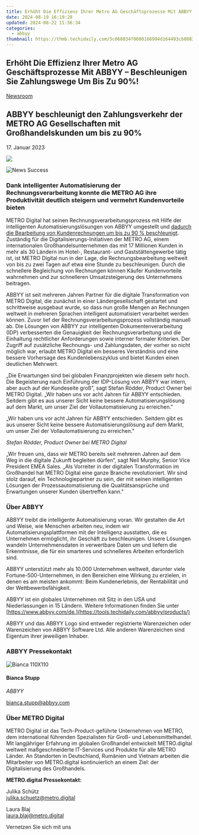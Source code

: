 ```yaml
---
title: Erhöht Die Effizienz Ihrer Metro AG Geschäftsprozesse Mit ABBYY – Beschleunigen Sie Zahlungswege Um Bis Zu 90%%!
date: 2024-08-19 16:19:28
updated: 2024-08-22 11:56:34
categories:
  - abbyy
thumbnail: https://thmb.techidaily.com/5c068034f0080166994d164493cb808318b6f6a0f4d45de0f56404a9b7904a53.jpg
---
```


## Erhöht Die Effizienz Ihrer Metro AG Geschäftsprozesse Mit ABBYY – Beschleunigen Sie Zahlungswege Um Bis Zu 90%!

[Newsroom](https://tools.techidaily.com/abbyy/products/)

## ABBYY beschleunigt den Zahlungsverkehr der METRO AG Gesellschaften mit Großhandelskunden um bis zu 90%

17\. Januar 2023

![](https://content.abbyy.com/-/media/project/abbyy/abbyy/branchtemplates/shutterstock_1272462163_1296-x-729.jpg?h=729&iar=0&w=1296)

![News Success](https://static1.abbyy.com/abbyycommedia/33677/news-success.jpg) 

### **Dank intelligenter Automatisierung der Rechnungsverarbeitung konnte die METRO AG ihre Produktivität deutlich steigern und vermehrt Kundenvorteile bieten**

METRO Digital hat seinen Rechnungsverarbeitungsprozess mit Hilfe der intelligenten Automatisierungslösungen von ABBYY umgestellt und [dadurch die Bearbeitung von Kundenrechnungen um bis zu 90 % beschleunigt](https://tools.techidaily.com/abbyy/products/). Zuständig für die Digitalisierungs-Initiativen der METRO AG, einem internationalen Großhandelsunternehmen das mit 17 Millionen Kunden in mehr als 30 Ländern im Hotel-, Restaurant- und Gaststättengewerbe tätig ist, ist METRO Digital nun in der Lage, die Rechnungsbearbeitung weltweit von bis zu zwei Tagen auf etwa eine Stunde zu beschleunigen. Durch die schnellere Begleichung von Rechnungen können Käufer Kundenvorteile wahrnehmen und zur schnelleren Umsatzsteigerung des Unternehmens beitragen.

ABBYY ist seit mehreren Jahren Partner für die digitale Transformation von METRO Digital, die zunächst in einer Ländergesellschaft gestartet und schrittweise ausgebaut wurde, so dass nun große Mengen an Rechnungen weltweit in mehreren Sprachen intelligent automatisiert verarbeitet werden können. Zuvor lief der Rechnungsverarbeitungsprozess vollständig manuell ab. Die Lösungen von ABBYY zur intelligenten Dokumentenverarbeitung (IDP) verbesserten die Genauigkeit der Rechnungsverarbeitung und die Einhaltung rechtlicher Anforderungen sowie interner formaler Kriterien. Der Zugriff auf zusätzliche Rechnungs- und Zahlungsdaten, der vorher so nicht möglich war, erlaubt METRO Digital ein besseres Verständnis und eine bessere Vorhersage des Kundenlebenszyklus und bietet Kunden einen deutlichen Mehrwert.

„Die Erwartungen sind bei globalen Finanzprojekten wie diesem sehr hoch. Die Begeisterung nach Einführung der IDP-Lösung von ABBYY war intern, aber auch auf der Kundeseite groß", sagt Stefan Rödder, Product Owner bei METRO Digital. „Wir haben uns vor acht Jahren für ABBYY entschieden. Seitdem gibt es aus unserer Sicht keine bessere Automatisierungslösung auf dem Markt, um unser Ziel der Vollautomatisierung zu erreichen."

„Wir haben uns vor acht Jahren für ABBYY entschieden. Seitdem gibt es aus unserer Sicht keine bessere Automatisierungslösung auf dem Markt, um unser Ziel der Vollautomatisierung zu erreichen."

_Stefan Rödder, Product Owner bei METRO Digital_

„Wir freuen uns, dass wir METRO bereits seit mehreren Jahren auf dem Weg in die digitale Zukunft begleiten dürfen“, sagt Neil Murphy, Senior Vice President EMEA Sales. „Als Vorreiter in der digitalen Transformation im Großhandel hat METRO Digital eine ganze Branche revolutioniert. Wir sind stolz darauf, ein Technologiepartner zu sein, der mit seinen intelligenten Lösungen der Prozessautomatisierung die Qualitätsansprüche und Erwartungen unserer Kunden übertreffen kann."

### Über ABBYY

ABBYY treibt die intelligente Automatisierung voran. Wir gestalten die Art und Weise, wie Menschen arbeiten neu, indem wir Automatisierungsplattformen mit der Intelligenz ausstatten, die es Unternehmen ermöglicht, ihr Geschäft zu beschleunigen. Unsere Lösungen wandeln Unternehmensdaten in verwertbare Daten um und liefern die Erkenntnisse, die für ein smarteres und schnelleres Arbeiten erforderlich sind.

ABBYY unterstützt mehr als 10.000 Unternehmen weltweit, darunter viele Fortune-500-Unternehmen, in den Bereichen eine Wirkung zu erzielen, in denen es am meisten ankommt: Beim Kundenerlebnis, der Rentabilität und der Wettbewerbsfähigkeit.

ABBYY ist ein globales Unternehmen mit Sitz in den USA und Niederlassungen in 15 Ländern. Weitere Informationen finden Sie unter [https://www.abbyy.com/de.](https://tools.techidaily.com/abbyy/products/)

ABBYY und das ABBYY Logo sind entweder registrierte Warenzeichen oder Warenzeichen von ABBYY Software Ltd. Alle anderen Warenzeichen sind Eigentum ihrer jeweiligen Inhaber. 

### ABBYY Pressekontakt

![Bianca 110X110](https://static2.abbyy.com/abbyycommedia/36222/bianca-110x110.png)

#### Bianca Stupp

_ABBYY_

[bianca.stupp@abbyy.com](https://tools.techidaily.com/abbyy/products/) 

### Über METRO Digital

METRO Digital ist das Tech-Product-geführte Unternehmen von METRO, dem international führenden Spezialisten für Groß- und Lebensmittelhandel. Mit langjähriger Erfahrung im globalen Großhandel entwickelt METRO.digital weltweit maßgeschneiderte IT-Services und Produkte für alle METRO Länder. An Standorten in Deutschland, Rumänien und Vietnam arbeiten die Mitarbeiter von METRO.digital kontinuierlich an einem Ziel: der Digitalisierung des Großhandels.

**METRO.digital Pressekontakt:**

Julika Schütz  
[julika.schuetz@metro.digital](https://tools.techidaily.com/abbyy/products/)

Laura Blaj  
[laura.blaj@metro.digital](https://tools.techidaily.com/abbyy/products/)

Vernetzen Sie sich mit uns

<ins class="adsbygoogle"
     style="display:block"
     data-ad-format="autorelaxed"
     data-ad-client="ca-pub-7571918770474297"
     data-ad-slot="1223367746"></ins>



<ins class="adsbygoogle"
     style="display:block"
     data-ad-client="ca-pub-7571918770474297"
     data-ad-slot="8358498916"
     data-ad-format="auto"
     data-full-width-responsive="true"></ins>
